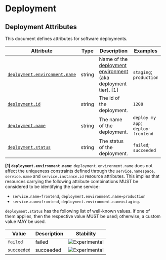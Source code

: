 <!--- Hugo front matter used to generate the website version of this page:
--->

<!-- NOTE: THIS FILE IS AUTOGENERATED. DO NOT EDIT BY HAND. -->
<!-- see templates/registry/markdown/attribute_namespace.md.j2 -->

# Deployment

## Deployment Attributes

This document defines attributes for software deployments.

| Attribute | Type | Description | Examples | Stability |
|---|---|---|---|---|
| <a id="deployment-environment-name" href="#deployment-environment-name">`deployment.environment.name`</a> | string | Name of the [deployment environment](https://wikipedia.org/wiki/Deployment_environment) (aka deployment tier). [1] | `staging`; `production` | ![Experimental](https://img.shields.io/badge/-experimental-blue) |
| <a id="deployment-id" href="#deployment-id">`deployment.id`</a> | string | The id of the deployment. | `1208` | ![Experimental](https://img.shields.io/badge/-experimental-blue) |
| <a id="deployment-name" href="#deployment-name">`deployment.name`</a> | string | The name of the deployment. | `deploy my app`; `deploy-frontend` | ![Experimental](https://img.shields.io/badge/-experimental-blue) |
| <a id="deployment-status" href="#deployment-status">`deployment.status`</a> | string | The status of the deployment. | `failed`; `succeeded` | ![Experimental](https://img.shields.io/badge/-experimental-blue) |

**[1] `deployment.environment.name`:** `deployment.environment.name` does not affect the uniqueness constraints defined through
the `service.namespace`, `service.name` and `service.instance.id` resource attributes.
This implies that resources carrying the following attribute combinations MUST be
considered to be identifying the same service:

- `service.name=frontend`, `deployment.environment.name=production`
- `service.name=frontend`, `deployment.environment.name=staging`.

`deployment.status` has the following list of well-known values. If one of them applies, then the respective value MUST be used; otherwise, a custom value MAY be used.

| Value  | Description | Stability |
|---|---|---|
| `failed` | failed | ![Experimental](https://img.shields.io/badge/-experimental-blue) |
| `succeeded` | succeeded | ![Experimental](https://img.shields.io/badge/-experimental-blue) |
